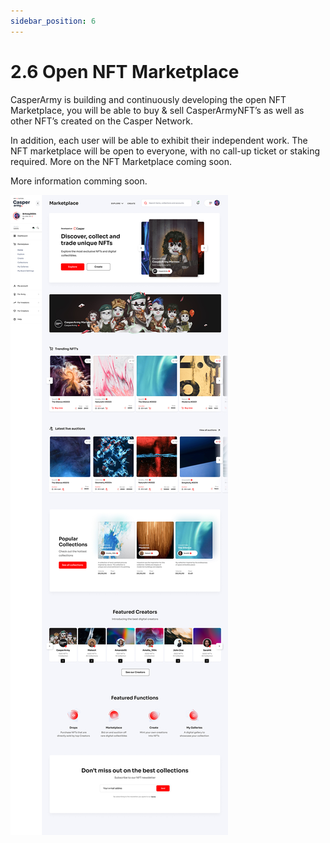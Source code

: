 ```yaml
---
sidebar_position: 6
---
```


# 2.6 Open NFT Marketplace

CasperArmy is building and continuously developing the open NFT Marketplace, you will be able to buy & sell CasperArmyNFT’s as well as other NFT’s created on the Casper Network. 

In addition, each user will be able to exhibit their independent work. The NFT marketplace will be open to everyone, with no call-up ticket or staking required. More on the NFT Marketplace coming soon.

More information comming soon.

![alt-text](../pic/marketplace.jpg)
